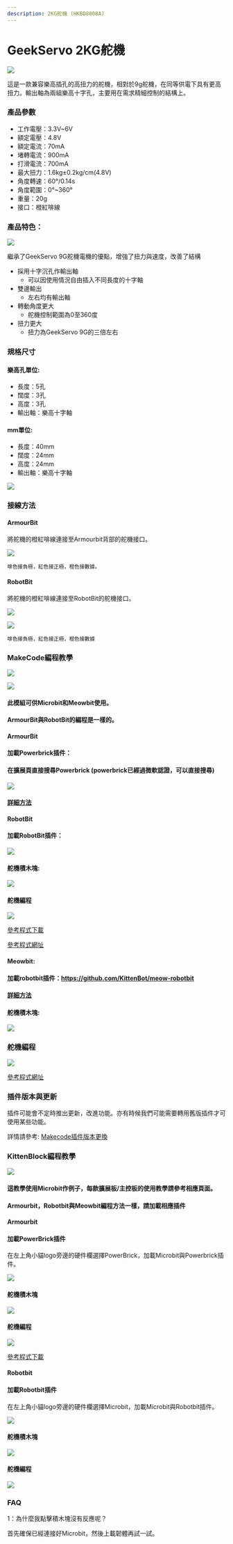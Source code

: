 ```yaml
---
description: 2KG舵機 (HKBD8008A)
---
```


# GeekServo 2KG舵機

![](https://kittenbothk.readthedocs.io/en/latest/\_images/image--0031.png)

這是一款兼容樂高插孔的高扭力的舵機，相對於9g舵機，在同等供電下具有更高扭力。輸出軸為兩組樂高十字孔，主要用在需求精細控制的結構上。

### 產品參數

* 工作電壓：3.3V\~6V
* 額定電壓：4.8V
* 額定電流：70mA
* 堵轉電流：900mA
* 打滑電流：700mA
* 最大扭力：1.6kg±0.2kg/cm(4.8V)
* 角度轉速：60°/0.14s
* 角度範圍：0°\~360°
* 重量：20g
* 接口：橙紅啡線

### 產品特色：

![](https://kittenbothk.readthedocs.io/en/latest/\_images/2kg\_1.jpg)

繼承了GeekServo 9G舵機電機的優點，增強了扭力與速度，改善了結構

* 採用十字沉孔作輸出軸
  * 可以因使用情況自由插入不同長度的十字軸
* 雙邊輸出
  * 左右均有輸出軸
* 轉動角度更大
  * 舵機控制範圍為0至360度
* 扭力更大
  * 扭力為GeekServo 9G的三倍左右

### 規格尺寸

#### 樂高孔單位:

* 長度：5孔
* 闊度：3孔
* 高度：3孔
* 輸出軸：樂高十字軸

#### mm單位:

* 長度：40mm
* 闊度：24mm
* 高度：24mm
* 輸出軸：樂高十字軸

![](https://kittenbothk.readthedocs.io/en/latest/\_images/0111.png)

### 接線方法

#### ArmourBit

將舵機的橙紅啡線連接至Armourbit背部的舵機接口。

![](https://kittenbothk.readthedocs.io/en/latest/\_images/2kservoCon.jpg)

```
啡色接負極，紅色接正極，橙色接數據。
```

#### RobotBit

將舵機的橙紅啡線連接至RobotBit的舵機接口。

![](https://kittenbothk.readthedocs.io/en/latest/\_images/2kservoConRB.jpg)

![](https://kittenbothk.readthedocs.io/en/latest/\_images/2kservoConRB1.jpg)

```
啡色接負極，紅色接正極，橙色接數據
```

### MakeCode編程教學

![](https://kittenbothk.readthedocs.io/en/latest/\_images/mcbanner17.png)

![](https://kittenbothk.readthedocs.io/en/latest/\_images/acbanner3.png)

#### 此模組可供Microbit和Meowbit使用。

#### ArmourBit與RobotBit的編程是一樣的。

#### ArmourBit

#### 加載Powerbrick插件：

#### 在擴展頁直接搜尋Powerbrick (powerbrick已經過微軟認證，可以直接搜尋)

![](https://kittenbothk.readthedocs.io/en/latest/\_images/powerbrick\_search2.png)

#### [詳細方法](../programmingplatforms/makecode/kittenbotandmakecode.md)

#### RobotBit

#### 加載RobotBit插件：

![](https://kittenbothk.readthedocs.io/en/latest/\_images/robotbitExtension.png)

#### 舵機積木塊:

![](https://kittenbothk.readthedocs.io/en/latest/\_images/2kservoblocks.png)

#### 舵機編程

![](https://kittenbothk.readthedocs.io/en/latest/\_images/2kservocode.png)

[參考程式下載](https://bit.ly/M132kgGeekServoSampleCode)

[參考程式網址](https://makecode.microbit.org/\_Fxq45rHFrD8s)

#### Meowbit:

#### 加載robotbit插件：https://github.com/KittenBot/meow-robotbit

#### [詳細方法](../programmingplatforms/makecode/kittenbotandmakecode.md)

#### 舵機積木塊:

![](https://kittenbothk.readthedocs.io/en/latest/\_images/2kservoblocks1.png)

### 舵機編程

![](https://kittenbothk.readthedocs.io/en/latest/\_images/2kservocode\_meow.png)

[參考程式網址](https://makecode.com/\_2syJW2iFPUMx)

### 插件版本與更新

插件可能會不定時推出更新，改進功能。亦有時候我們可能需要轉用舊版插件才可使用某些功能。

詳情請參考: [Makecode插件版本更換](../programmingplatforms/makecode/makecodeextupdate.md)

### KittenBlock編程教學

![](https://kittenbothk.readthedocs.io/en/latest/\_images/kbbanner12.png)

#### 這教學使用Microbit作例子，每款擴展板/主控板的使用教學請參考相應頁面。

#### Armourbit，Robotbit與Meowbit編程方法一樣，請加載相應插件

#### Armourbit

#### 加載PowerBrick插件

在左上角小貓logo旁邊的硬件欄選擇PowerBrick，加載Microbit與Powerbrick插件。

![](https://kittenbothk.readthedocs.io/en/latest/\_images/addextension4.png)

#### 舵機積木塊

![](https://kittenbothk.readthedocs.io/en/latest/\_images/kbservoblocks\_armourbit.png)

#### 舵機編程

![](https://kittenbothk.readthedocs.io/en/latest/\_images/2kservo\_armourbit\_kb\_code.png)

[參考程式下載](https://bit.ly/M132kgGeekServoSampleCode)

#### Robotbit

#### 加載Robotbit插件

在左上角小貓logo旁邊的硬件欄選擇Microbit，加載Microbit與Robotbit插件。

![](https://kittenbothk.readthedocs.io/en/latest/\_images/addRB3.png)

#### 舵機積木塊

![](https://kittenbothk.readthedocs.io/en/latest/\_images/kbservoblocks.png)

#### 舵機編程

![](https://kittenbothk.readthedocs.io/en/latest/\_images/2kservo\_robotbit\_kb\_code.png)

### FAQ

1：為什麼我點擊積木塊沒有反應呢？

首先確保已經連接好Microbit，然後上載韌體再試一試。
